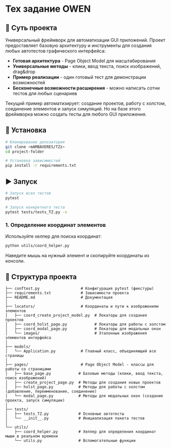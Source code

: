 # Тех задание OWEN


## 🎯 Суть проекта

Универсальный фреймворк для автоматизации GUI приложений. Проект предоставляет базовую архитектуру и инструменты для создания любых автотестов 
графического интерфейса:

- **Готовая архитектура** - Page Object Model для масштабирования
- **Универсальные методы** - клики, ввод текста, поиск изображений, drag&drop
- **Пример реализации** - один готовый тест для демонстрации возможностей
- **Бесконечные возможности расширения** - можно написать сотни тестов для любых сценариев

Текущий пример автоматизирует: создание проектов, работу с холстом, соединение элементов и запуск симуляций. Но на базе этого фреймворка можно создать тесты для любого GUI приложения.

## 🚀 Установка

```bash
# Клонирование репозитория
git clone <mAMBAVERES/TZz>
cd project-folder

# Установка зависимостей
pip install -r requirements.txt
```

## ▶️ Запуск

```bash
# Запуск всех тестов
pytest

# Запуск конкретного теста
pytest tests/tests_TZ.py -v
```

### 1. Определение координат элементов
Используйте хелпер для поиска координат:
```bash
python utils/coord_helper.py
```
Наведите мышь на нужный элемент и скопируйте координаты из консоли.


## 📁 Структура проекта

```
├── conftest.py                  # Конфигурация pytest (фикстуры)
├── requirements.txt             # Зависимости проекта
├── README.md                    # Документация
│
├── locators/                    # Координаты и пути к изображениям элементов
│   ├── coord_create_project_model.py  # Локаторы для создания проектов
│   ├── coord_holst_page.py            # Локаторы для работы с холстом
│   ├── coord_modal_page.py            # Локаторы для модальных окон
│   └── images/                        # Эталонные изображения элементов интерфейса
│
├── models/
│   └── Application.py           # Главный класс, объединяющий все страницы
│
├── pages/                       # Page Object Model - классы для работы со страницами
│   ├── base_page.py            # Базовые методы (клики, ввод текста, поиск изображений)
│   ├── create_project_page.py  # Методы для создания новых проектов
│   ├── holst_page.py           # Методы для работы с холстом (добавление, переименование, соединение)
│   └── modal_page.py           # Методы для модальных окон (создание проекта, запуск симуляции)
│
├── tests/
│   ├── tests_TZ.py             # Основные автотесты
│   └── __init__.py             # Инициализация пакета тестов
│
└── utils/
    ├── coord_helper.py         # Хелпер для определения координат мыши в реальном времени
    └── utils.py                # Вспомогательные функции
```